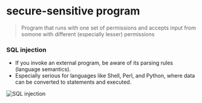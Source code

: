 # secure-sensitive program
> Program that runs with one set of permissions and accepts input from somone with different (especially lesser) permissions

### SQL injection
* If you invoke an external program, be aware of its parsing rules (language semantics).
* Especially serious for languages like Shell, Perl, and Python, where data can be converted to statements and executed.

![SQL injection]()